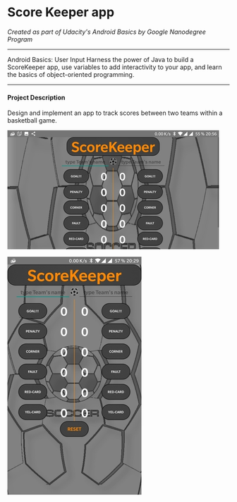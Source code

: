 # Score Keeper app


*Created as part of Udacity's Android Basics by Google Nanodegree Program*
____________

Android Basics: User Input
Harness the power of Java to build a ScoreKeeper app, use variables to add interactivity to your app, and learn the basics of object-oriented programming.
____________

#### Project Description

Design and implement an app to track scores between two teams within a basketball game.

![Alt Text](https://github.com/fragargon/ScoreKeeper/raw/master/scorekeeper_1.jpeg)

![Alt Text](https://github.com/fragargon/ScoreKeeper/raw/master/scorekeeper_2.jpeg)
